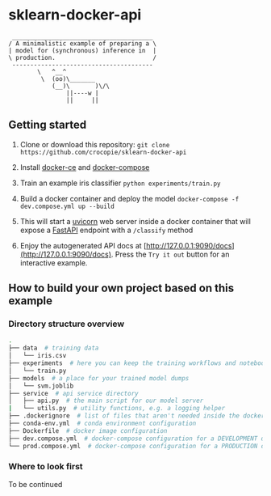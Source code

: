 # sklearn-docker-api
```
 _______________________________________
/ A minimalistic example of preparing a \
| model for (synchronous) inference in  |
\ production.                           /
 ---------------------------------------
        \   ^__^
         \  (oo)\_______
            (__)\       )\/\
                ||----w |
                ||     ||
```

## Getting started

1. Clone or download this repository:
`git clone https://github.com/crocopie/sklearn-docker-api`

2. Install [docker-ce](https://docs.docker.com/install/linux/docker-ce/ubuntu/) and [docker-compose](https://docs.docker.com/compose/install/)

3. Train an example iris classifier `python experiments/train.py`

4. Build a docker container and deploy the model `docker-compose -f dev.compose.yml up --build`

5. This will start a [uvicorn](https://www.uvicorn.org/) web server inside a docker container that will expose a [FastAPI](https://fastapi.tiangolo.com/) endpoint with a `/classify` method 

5. Enjoy the autogenerated API docs at [http://127.0.0.1:9090/docs](http://127.0.0.1:9090/docs). Press the `Try it out` button for an interactive example.

## How to build your own project based on this example

### Directory structure overview

```bash
.
├── data  # training data
│   └── iris.csv
├── experiments  # here you can keep the training workflows and notebooks
│   └── train.py
├── models  # a place for your trained model dumps
│   └── svm.joblib
├── service  # api service directory
│   ├── api.py  # the main script for our model server
|   └── utils.py  # utility functions, e.g. a logging helper
├── .dockerignore  # list of files that aren't needed inside the docker container
├── conda-env.yml  # conda environment configuration
├── Dockerfile  # docker image configuration
├── dev.compose.yml  # docker-compose configuration for a DEVELOPMENT deployment
└── prod.compose.yml  # docker-compose configuration for a PRODUCTION deployment
```

### Where to look first

To be continued